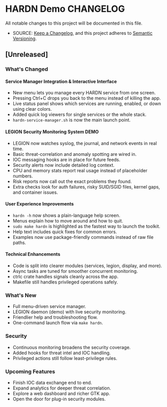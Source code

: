 # HARDN Demo CHANGELOG

All notable changes to this project will be documented in this file.

- SOURCE: [Keep a Changelog](https://keepachangelog.com/en/1.0.0/), and this project adheres to [Semantic Versioning](https://semver.org/spec/v2.0.0/).

## [Unreleased]

### What's Changed

#### Service Manager Integration & Interactive Interface
- New menu lets you manage every HARDN service from one screen.
- Pressing Ctrl+C drops you back to the menu instead of killing the app.
- Live status panel shows which services are running, enabled, or down using clear colors.
- Added quick log viewers for single services or the whole stack.
- `hardn-service-manager.sh` is now the main launch point.

#### LEGION Security Monitoring System DEMO
- LEGION now watches syslog, the journal, and network events in real time.
- Basic threat-correlation and anomaly spotting are wired in.
- IOC messaging hooks are in place for future feeds.
- Security alerts now include detailed log context.
- CPU and memory stats report real usage instead of placeholder numbers.
- Risk reports now call out the exact problems they found.
- Extra checks look for auth failures, risky SUID/SGID files, kernel gaps, and container issues.

#### User Experience Improvements
- `hardn -h` now shows a plain-language help screen.
- Menus explain how to move around and how to quit.
- `sudo make hardn` is highlighted as the fastest way to launch the toolkit.
- Help text includes quick fixes for common errors.
- Examples now use package-friendly commands instead of raw file paths.

#### Technical Enhancements
- Code is split into clearer modules (services, legion, display, and more).
- Async tasks are tuned for smoother concurrent monitoring.
- ctrlc crate handles signals cleanly across the app.
- Makefile still handles privileged operations safely.

### What's New

- Full menu-driven service manager.
- LEGION daemon (demo) with live security monitoring.
- Friendlier help and troubleshooting flow.
- One-command launch flow via `make hardn`.

### Security

- Continuous monitoring broadens the security coverage.
- Added hooks for threat intel and IOC handling.
- Privileged actions still follow least-privilege rules.

### Upcoming Features

- Finish IOC data exchange end to end.
- Expand analytics for deeper threat correlation.
- Explore a web dashboard and richer GTK app.
- Open the door for plug-in security modules.